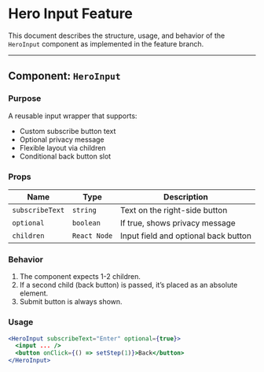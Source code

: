 # Hero Input Feature

This document describes the structure, usage, and behavior of the `HeroInput` component as implemented in the feature branch.

---

## Component: `HeroInput`

###  Purpose
A reusable input wrapper that supports:
- Custom subscribe button text
- Optional privacy message
- Flexible layout via children
- Conditional back button slot

###  Props
| Name           | Type      | Description                               |
|----------------|-----------|-------------------------------------------|
| `subscribeText`| `string`  | Text on the right-side button             |
| `optional`     | `boolean` | If true, shows privacy message            |
| `children`     | `React Node` | Input field and optional back button |

### Behavior
1. The component expects 1-2 children.
2. If a second child (back button) is passed, it’s placed as an absolute element.
3. Submit button is always shown.

### Usage

```jsx
<HeroInput subscribeText="Enter" optional={true}>
  <input ... />
  <button onClick={() => setStep(1)}>Back</button>
</HeroInput>
